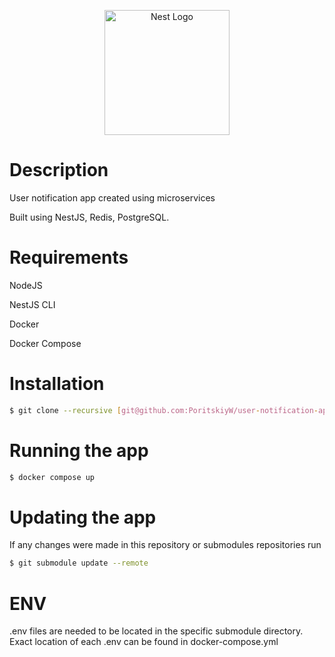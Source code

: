 <p align="center">
  <a href="http://nestjs.com/" target="blank"><img src="https://nestjs.com/img/logo-small.svg" width="200" alt="Nest Logo" /></a>
</p>

# Description

User notification app created using microservices

Built using NestJS, Redis, PostgreSQL.

# Requirements

NodeJS

NestJS CLI

Docker

Docker Compose

# Installation

```bash
$ git clone --recursive [git@github.com:PoritskiyW/user-notification-app.git](https://github.com/PoritskiyW/user-notification-app.git)
```

# Running the app

```bash
$ docker compose up
```
# Updating the app

If any changes were made in this repository or submodules repositories run

```bash
$ git submodule update --remote
```

# ENV

.env files are needed to be located in the specific submodule directory.
Exact location of each .env can be found in docker-compose.yml
